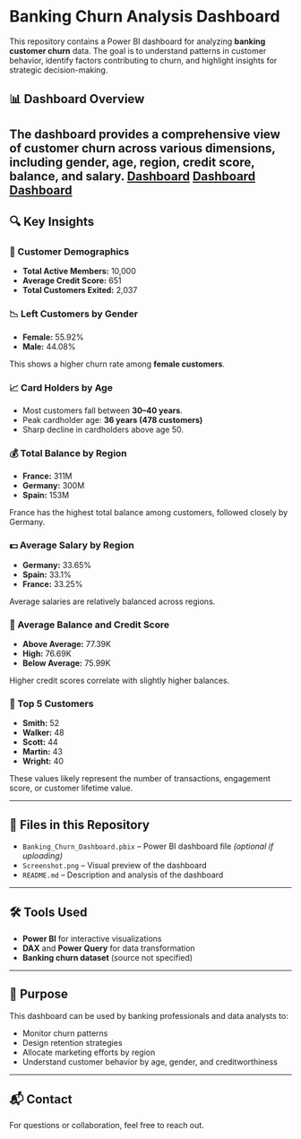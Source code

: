 # Banking Churn Analysis Dashboard

This repository contains a Power BI dashboard for analyzing **banking customer churn** data. The goal is to understand patterns in customer behavior, identify factors contributing to churn, and highlight insights for strategic decision-making.

## 📊 Dashboard Overview

The dashboard provides a comprehensive view of customer churn across various dimensions, including gender, age, region, credit score, balance, and salary.
[Dashboard]()
[Dashboard]()
[Dashboard]()
---

## 🔍 Key Insights

### 👥 Customer Demographics
- **Total Active Members:** 10,000
- **Average Credit Score:** 651
- **Total Customers Exited:** 2,037

### 📉 Left Customers by Gender
- **Female:** 55.92%
- **Male:** 44.08%

This shows a higher churn rate among **female customers**.

### 📈 Card Holders by Age
- Most customers fall between **30–40 years**.
- Peak cardholder age: **36 years (478 customers)**
- Sharp decline in cardholders above age 50.

### 💰 Total Balance by Region
- **France:** 311M
- **Germany:** 300M
- **Spain:** 153M

France has the highest total balance among customers, followed closely by Germany.

### 💵 Average Salary by Region
- **Germany:** 33.65%
- **Spain:** 33.1%
- **France:** 33.25%

Average salaries are relatively balanced across regions.

### 🧮 Average Balance and Credit Score
- **Above Average:** 77.39K
- **High:** 76.69K
- **Below Average:** 75.99K

Higher credit scores correlate with slightly higher balances.

### 🌟 Top 5 Customers
- **Smith:** 52
- **Walker:** 48
- **Scott:** 44
- **Martin:** 43
- **Wright:** 40

These values likely represent the number of transactions, engagement score, or customer lifetime value.

---

## 📂 Files in this Repository

- `Banking_Churn_Dashboard.pbix` – Power BI dashboard file *(optional if uploading)*
- `Screenshot.png` – Visual preview of the dashboard
- `README.md` – Description and analysis of the dashboard

---

## 🛠️ Tools Used

- **Power BI** for interactive visualizations
- **DAX** and **Power Query** for data transformation
- **Banking churn dataset** (source not specified)

---

## 📌 Purpose

This dashboard can be used by banking professionals and data analysts to:
- Monitor churn patterns
- Design retention strategies
- Allocate marketing efforts by region
- Understand customer behavior by age, gender, and creditworthiness

---

## 📬 Contact

For questions or collaboration, feel free to reach out.

